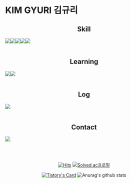 # KIM GYURI 김규리

<div align=center>

## Skill
<div style="display: flex; flex-direction: row;">
  <img src="https://img.shields.io/badge/JAVA-007396?style=plastic-square&logo=java&logoColor=white">
  <img src="https://img.shields.io/badge/Spring-6DB33F?style=plastic-square&logo=Spring&logoColor=white">
  <img src="https://img.shields.io/badge/mysql-4479A1?style=plastic-square&logo=mysql&logoColor=white">
  <img src="https://img.shields.io/badge/CSS3-1572B6?style=plastic-square&logo=CSS3&logoColor=white">
  <img src="https://img.shields.io/badge/HTML5-E34F26?style=plastic-square&logo=html5&logoColor=white">
</div>

<br>

## Learning
<div style="display: flex; flex-direction: row;">
  <img src="https://img.shields.io/badge/JavaScript-F7DF1E?style=plastic-square&logo=javascript&logoColor=white">
  <img src="https://img.shields.io/badge/AWS-FF9900?style=plastic-square&logo=amazonaws&logoColor=white">
</div>

<br>

## Log
<div style="display: flex; flex-direction: row;">
  <a href="https://velog.io/@ski3453/">
    <img src="https://img.shields.io/badge/Tistory-000000?style=plastic-square&logo=Tistory&logoColor=white">
  </a>
</div>

<br>

## Contact

<div style="display: flex; flex-direction: row;">
  <a href="mailto:sr940718@gmail.com">
    <img src="https://img.shields.io/badge/gmail-EA4335?style=plastic-square&logo=gmail&logoColor=white">
  </a>
</div>

<br><br><br>
[![Hits](https://hits.seeyoufarm.com/api/count/incr/badge.svg?url=https%3A%2F%2Fgithub.com%2Fleesr94&count_bg=%23A789C8&title_bg=%237933AB&icon=&icon_color=%23E7E7E7&title=hits&edge_flat=false)](https://hits.seeyoufarm.com)
[![Solved.ac프로필](http://mazassumnida.wtf/api/mini/generate_badge?boj=solll)](https://solved.ac/solll)


[![Tistory's Card](https://github-readme-tistory-card.vercel.app/api?name=mogwa-sitter&theme=default)](https://mogwa-sitter.tistory.com/)
![Anurag's github stats](https://github-readme-stats.vercel.app/api?username=leesr94&show_icons=true&theme=graywhite)

</div>
